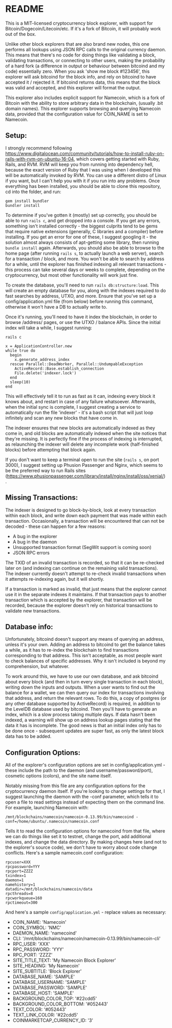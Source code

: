 # README

This is a MIT-licensed cryptocurrency block explorer, with support for Bitcoin/Dogecoin/Litecoin/etc. If it's a fork of Bitcoin, it will probably work out of the box.

Unlike other block explorers that are also brand new nodes, this one performs all lookups using JSON RPC calls to the original currency daemon. This means that there's no code for doing things like validating a block, validating transactions, or connecting to other users, making the probability of a hard fork (a difference in output or behaviour between bitcoind and my code) essentially zero. When you ask 'show me block #123456', this explorer will ask bitcoind for the block info, and rely on bitcoind to have accepted it / rejected it. If bitcoind returns data, this means that the block was valid and accepted, and this explorer will format the output.

This explorer also includes explicit support for Namecoin, which is a fork of Bitcoin with the ability to store arbitrary data in the blockchain, (usually .bit domain names). This explorer supports browsing and querying Namecoin data, provided that the configuration value for COIN_NAME is set to Namecoin.

## Setup:

I strongly recommend following https://www.digitalocean.com/community/tutorials/how-to-install-ruby-on-rails-with-rvm-on-ubuntu-16-04, which covers getting started with Ruby, Rails, and RVM. RVM will keep you from running into dependency hell, because the exact version of Ruby that I was using when I developed this will be automatically invoked by RVM. You can use a different distro of Linux if you want, but I can't help you with it if you run into any problems. Once everything has been installed, you should be able to clone this repository, cd into the folder, and run:

```
gem install bundler
bundler install
```

To determine if you've gotten it (mostly) set up correctly, you should be able to run ```rails c```, and get dropped into a console. If you get any errors, something isn't installed correctly - the biggest culprits tend to be gems that require native extensions (generally, C libraries and a compiler) before installing. If you get an error for one of these, I suggest googling it - the solution almost always consists of apt-getting some library, then running ```bundle install``` again. Afterwards, you should also be able to browse to the home page (after running ```rails s```, to actually launch a web server), search for a transaction / block, and more. You won't be able to search by address for a while, until the explorer has finished indexing all relevant transactions - this process can take several days or weeks to complete, depending on the cryptocurrency, but most other functionality will work just fine.

To create the database, you'll need to run ```rails db:structure:load```. This will create an empty database for you, along with the indexes required to do fast searches by address, UTXO, and more. Ensure that you've set up a config/application.yml file (from below) before running this command, otherwise it won't have a DB to actually write to.

Once it's running, you'll need to have it index the blockchain, in order to browse /address/ pages, or use the UTXO / balance APIs. Since the initial index will take a while, I suggest running:

```rails c```

```
x = ApplicationController.new
while true do
  begin
    x.generate_address_index
  rescue Parallel::DeadWorker, Parallel::UndumpableException
    ActiveRecord::Base.establish_connection
    File.delete('indexer.lock')
  end
  sleep(10)
end
```

This will effectively tell it to run as fast as it can, indexing every block it knows about, and restart in case of any failure whatsoever. Afterwards, when the initial sync is complete, I suggest creating a service to automatically run the file 'indexer' - it's a bash script that will just loop infinitely and scan any new blocks that have come in.

The indexer ensures that new blocks are automatically indexed as they come in, and old blocks are automatically indexed when the site notices that they're missing. It is perfectly fine if the process of indexing is interrupted, as relaunching the indexer will delete any incomplete work (half-finished blocks) before attempting that block again.

If you don't want to keep a terminal open to run the site (```rails s```, on port 3000), I suggest setting up Phusion Passenger and Nginx, which seems to be the preferred way to run Rails sites (https://www.phusionpassenger.com/library/install/nginx/install/oss/xenial/).

## Missing Transactions:

The indexer is designed to go block-by-block, look at every transaction within each block, and write down each payment that was made within each transaction. Occasionally, a transaction will be encountered that can not be decoded - these can happen for a few reasons:

- A bug in the explorer
- A bug in the daemon
- Unsupported transaction format (SegWit support is coming soon)
- JSON RPC errors

The TXID of an invalid transaction is recorded, so that it can be re-checked later on (and indexing can continue on the remaining valid transactions). The indexer currently doesn't attempt to re-check invalid transactions when it attempts re-indexing again, but it will shortly.

If a transaction is marked as invalid, that just means that the explorer cannot use it in the separate indexes it maintains. If that transaction pays to another transaction which is accepted by the explorer, that transaction will be recorded, because the explorer doesn't rely on historical transactions to validate new transactions.

## Database info:

Unfortunately, bitcoind doesn't support any means of querying an address, unless it's your own. Adding an address to bitcoind to get the balance takes a while, as it has to re-index the blockchain to find transactions corresponding to that address. This isn't acceptable, as most people want to check balances of specific addresses. Why it isn't included is beyond my comprehension, but whatever.

To work around this, we have to use our own database, and ask bitcoind about every block (and then in turn every single transaction in each block), writing down the inputs and outputs. When a user wants to find out the balance for a wallet, we can then query our index for transactions involving that address, and return the relevant rows. To do this, a copy of postgres (or any other database supported by ActiveRecord) is required, in addition to the LevelDB database used by bitcoind. Then you'll have to generate an index, which is a slow process taking multiple days. If data hasn't been indexed, a warning will show up on address lookup pages stating that the data it has is incomplete. The good news is that an initial index only has to be done once - subsequent updates are super fast, as only the latest block data has to be added.

## Configuration Options:

All of the explorer's configuration options are set in config/application.yml - these include the path to the daemon (and username/password/port), cosmetic options (colors), and the site name itself.

Notably missing from this file are any configuration options for the cryptocurrency daemon itself. If you're looking to change settings for that, I suggest launching the daemon with the -conf parameter, which tells it to open a file to read settings instead of expecting them on the command line. For example, launching Namecoin with:

```/mnt/blockchains/namecoin/namecoin-0.13.99/bin/namecoind -conf=/home/ubuntu/.namecoin/namecoin.conf```

Tells it to read the configuration options for namecoind from that file, where we can do things like set it to testnet, change the port, add additional indexes, and change the data directory. By making changes here (and not to the explorer's source code), we don't have to worry about code change conflicts. Here's a sample namecoin.conf configuration:

```$ cat ~/.namecoin/namecoin.conf
rpcuser=XXX
rpcpassword=YYY
rpcport=ZZZZ
txindex=1
daemon=1
namehistory=1
datadir=/mnt/blockchains/namecoin/data
rpcthreads=8
rpcworkqueue=160
rpctimeout=300
```

And here's a sample ```config/application.yml``` - replace values as necessary: 

- COIN_NAME: 'Namecoin'
- COIN_SYMBOL: 'NMC'
- DAEMON_NAME: 'namecoind'
- CLI: '/mnt/blockchains/namecoin/namecoin-0.13.99/bin/namecoin-cli'
- RPC_USER: 'XXX'
- RPC_PASSWORD: 'YYY'
- RPC_PORT: 'ZZZZ'
- SITE_TITLE_TEXT: 'My Namecoin Block Explorer'
- SITE_HEADING: 'My Namecoin'
- SITE_SUBTITLE: 'Block Explorer'
- DATABASE_NAME: 'SAMPLE'
- DATABASE_USERNAME: 'SAMPLE'
- DATABASE_PASSWORD: 'SAMPLE'
- DATABASE_HOST: 'SAMPLE'
- BACKGROUND_COLOR_TOP: '#22cdd5'
- BACKGROUND_COLOR_BOTTOM: '#052443'
- TEXT_COLOR: '#052443'
- TEXT_LINK_COLOR: '#22cdd5'
- COINMARKETCAP_CURRENCY_ID: '3'
